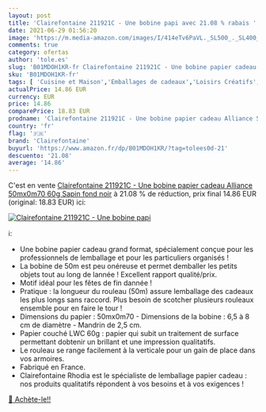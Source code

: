 ```yaml
---
layout: post
title: 'Clairefontaine 211921C - Une bobine papi avec 21.08 % rabais '
date: 2021-06-29 01:56:20
image: 'https://m.media-amazon.com/images/I/414eTv6PaVL._SL500_._SL400_.jpg'
comments: true
category: ofertas
author: 'tole.es'
slug: 'B01MDOH1KR-fr Clairefontaine 211921C - Une bobine papier cadeau Alliance...'
sku: 'B01MDOH1KR-fr'
tags: [ 'Cuisine et Maison','Emballages de cadeaux','Loisirs Créatifs','Papier cadeau','clairefontaine', ]
actualPrice: 14.86 EUR
currency: EUR
price: 14.86
comparePrice: 18.83 EUR
prodname: 'Clairefontaine 211921C - Une bobine papier cadeau Alliance 50mx0m70 60g  Sapin fond noir'
country: 'fr'
flag: '🇫🇷'
brand: 'Clairefontaine'
buyurl: 'https://www.amazon.fr/dp/B01MDOH1KR/?tag=tolees0d-21'
descuento: '21.08'
average: '14.86'
---
```


C'est en vente [Clairefontaine 211921C - Une bobine papier cadeau Alliance 50mx0m70 60g  Sapin fond noir](https://www.amazon.fr/dp/B01MDOH1KR/?tag=tolees0d-21)  à  21.08 % de réduction, prix final  14.86 EUR (original: 18.83 EUR) ici:

[![Clairefontaine 211921C - Une bobine papi](https://m.media-amazon.com/images/I/414eTv6PaVL._SL500_._SL400_.jpg)](https://www.amazon.fr/dp/B01MDOH1KR/?tag=tolees0d-21)

ℹ️:

- Une bobine papier cadeau grand format, spécialement conçue pour les professionnels de lemballage et pour les particuliers organisés !
- La bobine de 50m est peu onéreuse et permet demballer les petits objets tout au long de lannée ! Excellent rapport qualité/prix.
- Motif idéal pour les fêtes de fin dannée !
- Pratique : la longueur du rouleau (50m) assure lemballage des cadeaux les plus longs sans raccord. Plus besoin de scotcher plusieurs rouleaux ensemble pour en faire le tour !
- Dimensions du papier : 50mx0m70 - Dimensions de la bobine : 6,5 à 8 cm de diamètre - Mandrin de 2,5 cm.
- Papier couché LWC 60g : papier qui subit un traitement de surface permettant dobtenir un brillant et une impression qualitatifs.
- Le rouleau se range facilement à la verticale pour un gain de place dans vos armoires.
- Fabriqué en France.
- Clairefontaine Rhodia est le spécialiste de lemballage papier cadeau : nos produits qualitatifs répondent à vos besoins et à vos exigences !

[🛒 Achète-le!!](https://www.amazon.fr/dp/B01MDOH1KR/?tag=tolees0d-21)
